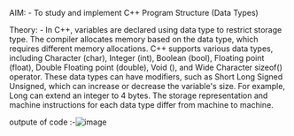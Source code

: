 AIM: -
To study and implement C++ Program Structure (Data Types)

Theory: -
In C++, variables are declared using data type to restrict storage type. 
The compiler allocates memory based on the data type, which requires different memory allocations. 
C++ supports various data types, including Character (char), Integer (int), Boolean (bool), Floating point (float),
Double Floating point (double), Void (), and Wide Character sizeof() operator. These data types can have modifiers, such as Short Long 
Signed Unsigned, which can increase or decrease the variable's size. For example, Long can extend an integer to 4 bytes. The storage representation
and machine instructions for each data type differ from machine to machine.

outpute of code :-![image](https://github.com/user-attachments/assets/b3820b37-5f32-4cec-a5f7-8bdcc25fed3b)
